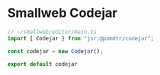 # Smallweb Codejar

```ts
// ~/smallweb/editor/main.ts
import { Codejar } from "jsr:@pomdtr/codejar";

const codejar = new Codejar();

export default codejar
```
